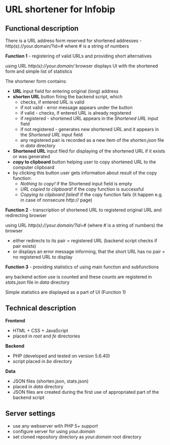 # URL shortener for Infobip
## Functional description
There is a URL address form reserved for shortened addresses - http(s)://your.domain/?id=#
where # is a string of numbers

**Function 1** - registering of valid URLs and providing short alternatives

using URL *http(s)://your.domain/* browser displays UI with the shortened form and simple list of statistics

The shortener form contains:
- **URL** input field for entering original (long) address
- **shorten URL** button firing the backend script, which
  - checks, if entered URL is valid
  - if not valid - error message appears under the button
  - if valid - checks, if entered URL is already registered
  - if registered - shortened URL appears in the *Shortened URL* input field
  - if not registered - generates new shortened URL and it appears in the *Shortened URL* input field
  - any registered pair is recorded as a new item of the *shorten.json* file in *data* directory
- **Shortened URL** input filed for displaying of the shortened URL if it exists or was generated
- **copy to clipboard** button helping user to copy shortened URL to the computer clipboard
- by clicking this button user gets information about result of the copy function:
  - *Nothing to copy!* if the Shortened input field is empty
  - *URL copied to clipboard!* if the copy function is successful
  - *Copying to clipboard failed!* if the copy function fails (it happen e.g. in case of nonsecure *http://* page)

**Function 2** - transcription of shortened URL to registered original URL and redirecting browser

using URL *http(s)://your.domain/?id=#* (where # is a string of numbers) the browser
- either redirects to its pair = registered URL (backend script checks if pair exists)
- or displays an error message informing, that the short URL has no pair = no registered URL to display

**Function 3** - providing statistics of using main function and subfunctions

any backend action use is counted and these counts are registered in *stats.json* file in *data* directory

Simple statistics are displayed as a part of UI (Function 1)

## Technical description
**Frontend**
- HTML + CSS + JavaScript
- placed in *root* and *fe* directories

**Backend**
- PHP (developed and tested on version 5.6.40)
- script placed in *be* directory

**Data**
- JSON files (shorten.json, stats.json)
- placed in *data* directory
- JSON files are created during the first use of appropriated part of the backend script

## Server settings
- use any webserver with PHP 5+ support
- configure server for using *your.domain*
- set cloned repository directory as *your.domain* root directory
